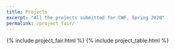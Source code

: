 ```yaml
---
title: Projects
excerpt: "All the projects submitted for CWF, Spring 2020"
permalink: /project_fair/
---
```


{% include project_fair.html %}
{% include project_table.html %}
